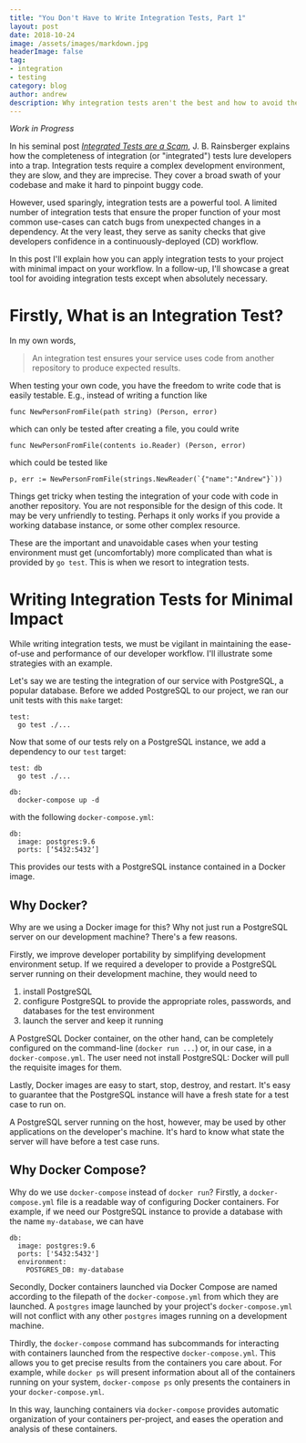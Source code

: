 ```yaml
---
title: "You Don't Have to Write Integration Tests, Part 1"
layout: post
date: 2018-10-24
image: /assets/images/markdown.jpg
headerImage: false
tag:
- integration
- testing
category: blog
author: andrew
description: Why integration tests aren't the best and how to avoid them.
---
```


*Work in Progress*

In his seminal post
[*Integrated Tests are a Scam*](https://blog.thecodewhisperer.com/permalink/integrated-tests-are-a-scam),
J. B. Rainsberger explains how the completeness of integration (or "integrated") tests lure developers into a trap.
Integration tests require a complex development environment, they are slow, and they are imprecise. They cover a broad
swath of your codebase and make it hard to pinpoint buggy code.

However, used sparingly, integration tests are a powerful tool. A limited number of integration tests that ensure the
proper function of your most common use-cases can catch bugs from unexpected changes in a dependency. At the very
least, they serve as sanity checks that give developers confidence in a continuously-deployed (CD) workflow.

In this post I'll explain how you can apply integration tests to your project with minimal impact on your workflow. In a follow-up, I'll showcase a great tool for avoiding integration tests except when absolutely necessary.

# Firstly, What is an Integration Test?

In my own words,

> An integration test ensures your service uses code from another repository to produce expected results.

When testing your own code, you have the freedom to write code that is easily testable. E.g., instead of writing a function like

    func NewPersonFromFile(path string) (Person, error)

which can only be tested after creating a file, you could write

    func NewPersonFromFile(contents io.Reader) (Person, error)

which could be tested like

    p, err := NewPersonFromFile(strings.NewReader(`{"name":"Andrew"}`))

Things get tricky when testing the integration of your code with code in another repository. You are not responsible for the design of this code. It may be very unfriendly to testing. Perhaps it only works if you provide a working database instance, or some other complex resource.

These are the important and unavoidable cases when your testing environment must get (uncomfortably) more complicated than what is provided by `go test`. This is when we resort to integration tests.

# Writing Integration Tests for Minimal Impact

While writing integration tests, we must be vigilant in maintaining the ease-of-use and performance of our developer workflow. I'll illustrate some strategies with an example.

Let's say we are testing the integration of our service with PostgreSQL, a popular database. Before we added PostgreSQL to our project, we ran our unit tests with this `make` target:

    test:
      go test ./...

Now that some of our tests rely on a PostgreSQL instance, we add a dependency to our `test` target:

    test: db
      go test ./...

    db:
      docker-compose up -d

with the following `docker-compose.yml`:

    db:
      image: postgres:9.6
      ports: [‘5432:5432’]

This provides our tests with a PostgreSQL instance contained in a Docker image.

## Why Docker?

Why are we using a Docker image for this? Why not just run a PostgreSQL server on our development machine? There's a few reasons.

Firstly, we improve developer portability by simplifying development environment setup. If we required a developer to provide a PostgreSQL server running on their development machine, they would need to
1. install PostgreSQL
1. configure PostgreSQL to provide the appropriate roles, passwords, and databases for the test environment
1. launch the server and keep it running

A PostgreSQL Docker container, on the other hand, can be completely configured on the command-line (`docker run ...`) or, in our case, in a `docker-compose.yml`. The user need not install PostgreSQL: Docker will pull the requisite images for them.

Lastly, Docker images are easy to start, stop, destroy, and restart. It's easy to guarantee that the PostgreSQL instance will have a fresh state for a test case to run on.

A PostgreSQL server running on the host, however, may be used by other applications on the developer's machine. It's hard to know what state the server will have before a test case runs.

## Why Docker Compose?

Why do we use `docker-compose` instead of `docker run`? Firstly, a `docker-compose.yml` file is a readable way of configuring Docker containers. For example, if we need our PostgreSQL instance to provide a database with the name `my-database`, we can have

    db:
      image: postgres:9.6
      ports: ['5432:5432']
      environment:
        POSTGRES_DB: my-database

Secondly, Docker containers launched via Docker Compose are named according to the filepath of the `docker-compose.yml` from which they are launched. A `postgres` image launched by your project's `docker-compose.yml` will not conflict with any other `postgres` images running on a development machine.

Thirdly, the `docker-compose` command has subcommands for interacting with containers launched from the respective `docker-compose.yml`. This allows you to get precise results from the containers you care about. For example, while `docker ps` will present information about all of the containers running on your system, `docker-compose ps` only presents the containers in your `docker-compose.yml`.

In this way, launching containers via `docker-compose` provides automatic organization of your containers per-project, and eases the operation and analysis of these containers.
